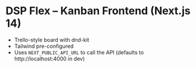 # DSP Flex – Kanban Frontend (Next.js 14)
- Trello-style board with dnd-kit
- Tailwind pre-configured
- Uses `NEXT_PUBLIC_API_URL` to call the API (defaults to http://localhost:4000 in dev)